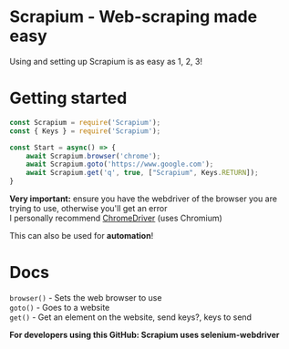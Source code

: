 # Scrapium - Web-scraping made easy
Using and setting up Scrapium is as easy as 1, 2, 3!

# Getting started
```js
const Scrapium = require('Scrapium');
const { Keys } = require('Scrapium');

const Start = async() => {
    await Scrapium.browser('chrome');
    await Scrapium.goto('https://www.google.com');
    await Scrapium.get('q', true, ["Scrapium", Keys.RETURN]);
}
```
**Very important:** ensure you have the webdriver of the browser you are trying to use, otherwise you'll get an error<br>
I personally recommend [ChromeDriver](https://chromedriver.chromium.org/downloads) (uses Chromium)

This can also be used for **automation**!

# Docs
`browser()` - Sets the web browser to use <br>
`goto()` - Goes to a website <br>
`get()` - Get an element on the website, send keys?, keys to send

**For developers using this GitHub: Scrapium uses selenium-webdriver**
